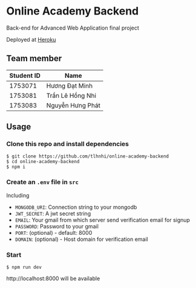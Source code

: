 # Online Academy Backend

Back-end for Advanced Web Application final project

Deployed at [Heroku](https://online-academi.herokuapp.com)

## Team member

| Student ID | Name             |
| ---------- | ---------------- |
| 1753071    | Hương Đạt Minh   |
| 1753081    | Trần Lê Hồng Nhi |
| 1753083    | Nguyễn Hưng Phát |

## Usage

### Clone this repo and install dependencies

```terminal
$ git clone https://github.com/tlhnhi/online-academy-backend
$ cd online-academy-backend
$ npm i
```

### Create an `.env` file in `src`

Including

- `MONGODB_URI`: Connection string to your mongodb
- `JWT_SECRET`: A jwt secret string
- `EMAIL`: Your gmail from which server send verification email for signup
- `PASSWORD`: Password to your gmail
- `PORT`: (optional) - default: 8000
- `DOMAIN`: (optional) - Host domain for verification email

### Start

```terminal
$ npm run dev
```

http://localhost:8000 will be available
